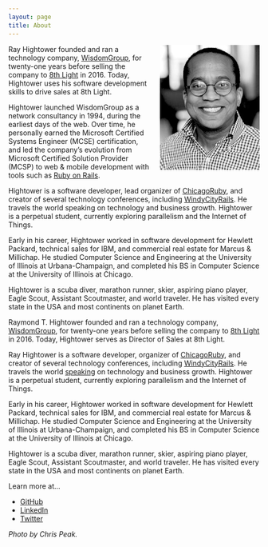 ```yaml
---
layout: page
title: About
---
```

<img style="margin-left:20px" src="/images/rayhightower_bw.jpg" align="right" width="200" alt="Ray Hightower" title="Ray Hightower" />

Ray Hightower founded and ran a technology company, [WisdomGroup](http://wisdomgroup.com/8thlight/), for twenty-one years before selling the company to [8th Light](http://8thlight.com) in 2016. Today, Hightower uses his software development skills to drive sales at 8th Light.

Hightower launched WisdomGroup as a network consultancy in 1994, during the earliest days of the web. Over time, he personally earned the Microsoft Certified Systems Engineer (MCSE) certification, and led the company’s evolution from Microsoft Certified Solution Provider (MCSP) to web & mobile development with tools such as [Ruby on Rails]().

Hightower is a software developer, lead organizer of [ChicagoRuby](http://chicagoruby.org), and creator of several technology conferences, including [WindyCityRails](http://windycityrails.com). He travels the world speaking on technology and business growth. Hightower is a perpetual student, currently exploring parallelism and the Internet of Things.

Early in his career, Hightower worked in software development for Hewlett Packard, technical sales for IBM, and commercial real estate for Marcus & Millichap. He studied Computer Science and Engineering at the University of Illinois at Urbana-Champaign, and completed his BS in Computer Science at the University of Illinois at Chicago.

Hightower is a scuba diver, marathon runner, skier, aspiring piano player, Eagle Scout, Assistant Scoutmaster, and world traveler. He has visited every state in the USA and most continents on planet Earth.

Raymond T. Hightower founded and ran a technology company, [WisdomGroup](http://wisdomgroup.com), for twenty-one years before selling the company to [8th Light](http://8thlight.com) in 2016. Today, Hightower serves as Director of Sales at 8th Light.

Ray Hightower is a software developer, organizer of [ChicagoRuby](http://chicagoruby.org), and creator of several technology conferences, including [WindyCityRails](http://windycityrails.com). He travels the world [speaking](/speaking) on technology and business growth. Hightower is a perpetual student, currently exploring parallelism and the Internet of Things.

Early in his career, Hightower worked in software development for Hewlett Packard, technical sales for IBM, and commercial real estate for Marcus & Millichap. He studied Computer Science and Engineering at the University of Illinois at Urbana-Champaign, and completed his BS in Computer Science at the University of Illinois at Chicago.

Hightower is a scuba diver, marathon runner, skier, aspiring piano player, Eagle Scout, Assistant Scoutmaster, and world traveler. He has visited every state in the USA and most continents on planet Earth.

Learn more at...

* [GitHub](http://github.com/rayhightower)
* [LinkedIn](http://linkedin.com/in/rayhightower)
* [Twitter](http://twitter.com/rayhightower)

_Photo by Chris Peak._
